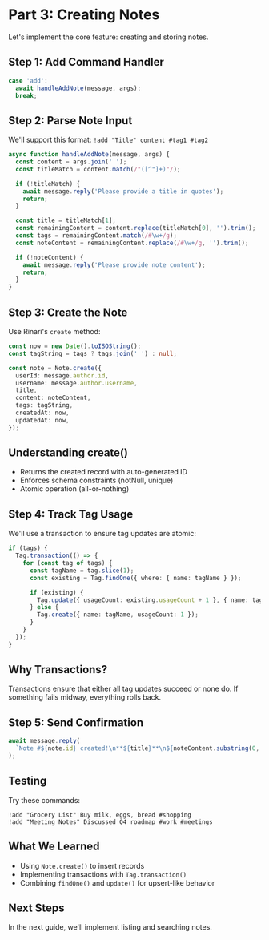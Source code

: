 # Part 3: Creating Notes

Let's implement the core feature: creating and storing notes.

## Step 1: Add Command Handler

```typescript
case 'add':
  await handleAddNote(message, args);
  break;
```

## Step 2: Parse Note Input

We'll support this format: `!add "Title" content #tag1 #tag2`

```typescript
async function handleAddNote(message, args) {
  const content = args.join(' ');
  const titleMatch = content.match(/"([^"]+)"/);

  if (!titleMatch) {
    await message.reply('Please provide a title in quotes');
    return;
  }

  const title = titleMatch[1];
  const remainingContent = content.replace(titleMatch[0], '').trim();
  const tags = remainingContent.match(/#\w+/g);
  const noteContent = remainingContent.replace(/#\w+/g, '').trim();

  if (!noteContent) {
    await message.reply('Please provide note content');
    return;
  }
}
```

## Step 3: Create the Note

Use Rinari's `create` method:

```typescript
const now = new Date().toISOString();
const tagString = tags ? tags.join(' ') : null;

const note = Note.create({
  userId: message.author.id,
  username: message.author.username,
  title,
  content: noteContent,
  tags: tagString,
  createdAt: now,
  updatedAt: now,
});
```

## Understanding create()

- Returns the created record with auto-generated ID
- Enforces schema constraints (notNull, unique)
- Atomic operation (all-or-nothing)

## Step 4: Track Tag Usage

We'll use a transaction to ensure tag updates are atomic:

```typescript
if (tags) {
  Tag.transaction(() => {
    for (const tag of tags) {
      const tagName = tag.slice(1);
      const existing = Tag.findOne({ where: { name: tagName } });

      if (existing) {
        Tag.update({ usageCount: existing.usageCount + 1 }, { name: tagName });
      } else {
        Tag.create({ name: tagName, usageCount: 1 });
      }
    }
  });
}
```

## Why Transactions?

Transactions ensure that either all tag updates succeed or none do. If something
fails midway, everything rolls back.

## Step 5: Send Confirmation

```typescript
await message.reply(
  `Note #${note.id} created!\n**${title}**\n${noteContent.substring(0, 100)}...`
);
```

## Testing

Try these commands:

```
!add "Grocery List" Buy milk, eggs, bread #shopping
!add "Meeting Notes" Discussed Q4 roadmap #work #meetings
```

## What We Learned

- Using `Note.create()` to insert records
- Implementing transactions with `Tag.transaction()`
- Combining `findOne()` and `update()` for upsert-like behavior

## Next Steps

In the next guide, we'll implement listing and searching notes.

